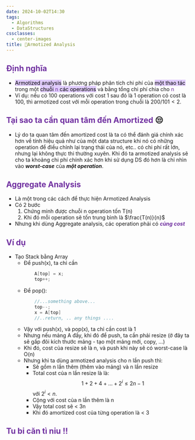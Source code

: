 ```yaml
---
date: 2024-10-02T14:30
tags:
  - Algorithms
  - DataStructures
cssclasses:
  - center-images
title: 🔢Armotized Analysis
---
```

## <span style="color:rgb(112, 48, 160)">Định nghĩa</span>
- <mark style="background: #D2B3FFA6;">Armotized analysis</mark> là phương pháp phân tích chi phí của <mark style="background: #D2B3FFA6;">một thao tác</mark> trong một <mark style="background: #D2B3FFA6;">chuỗi <span style="color:rgb(112, 48, 160)">n</span> các operations</mark> và bằng tổng chi phí chia cho <span style="color:rgb(112, 48, 160)">n</span>
- Ví dụ: nếu có 100 operations với cost 1 sau đó là 1 operation có cost là 100, thì armotized cost với mỗi operation trong chuỗi là $200 / 101 < 2$.
## <span style="color:rgb(112, 48, 160)">Tại sao ta cần quan tâm đến Amortized</span> 😒 
- Lý do ta quan tâm đến amortized cost là ta có thể đánh giá chính xác hơn về tính hiệu quả như của một data structure khi nó có những operation để điều chỉnh lại trạng thái của nó, etc.. có chi phí rất lớn, nhưng lại không thực thi thường xuyên. Khi đó ta armotized analysis sẽ cho ta khoảng chi phí chính xác hơn khi sử dụng DS đó hơn là chỉ nhìn vào ***worst-case*** của ***một operation***.
## <span style="color:rgb(112, 48, 160)">Aggregate Analysis</span>
- Là một trong các cách để thực hiện Armotized Analysis
- Có 2 bước
	1. Chứng minh được chuỗi n operation tốn T(n)
	2. Khi đó mỗi operation sẽ tốn trung bình là $\frac{T(n)}{n}$
- Nhưng khi dùng Aggregate analysis, các operation phải có ***<span style="color:rgb(112, 48, 160)">cùng cost</span>***
## <span style="color:rgb(112, 48, 160)">Ví dụ</span>
- Tạo Stack bằng Array
	- Để push(x), ta chỉ cần
		``` c
			A[top] = x;
			top++;
		```
	- Để pop():
		``` c
			//...something above...
			top--;
			x = A[top]
			//..return, .. any things ....
		```
	- Vậy với push(x), và pop(x), ta chỉ cần cost là 1
	- Nhưng nếu mảng A đầy, khi đó để push, ta cần phải resize (ở đây ta sẽ gấp đôi kích thước mảng - tạo một mảng mới, copy, …) 
	- Khi đó, cost của resize sẽ là n, và push khi này sẽ có worst-case là O(n)
	- Nhưng khi ta dùng armotized analysis cho n lần push thì:
		- Sẽ gồm n lần thêm (thêm vào mảng) và n lần resize
		- Total cost của n lần resize là là:
			$$
				1 + 2 + 4 + ... + 2^i \leq 2n - 1
			 $$
			với $2^i < n$.
		- Cộng với cost của n lần thêm là n
		- Vậy total cost sẽ < 3n
		- Khi đó amortized cost của từng operation là < 3
## <span style="color:rgb(112, 48, 160)">Tu bi căn tì niu !!</span>
